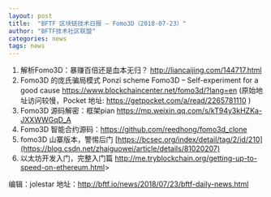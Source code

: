 ```yaml
---
layout: post
title:  "BFTF 区块链技术日报 — Fomo3D（2018-07-23）"
author: "BFTF技术社区联盟"
categories: news
tags: news
---
```


1. 解析Fomo3D：暴赚百倍还是血本无归？ <http://liancaijing.com/144717.html>
2. Fomo3D 的庞氏骗局模式 Ponzi scheme Fomo3D – Self-experiment for a good cause <https://www.blockchaincenter.net/fomo3d/?lang=en> (原始地址访问较慢，Pocket 地址: <https://getpocket.com/a/read/2265781110> )
3. Fomo3D 源码解密：框架pian <https://mp.weixin.qq.com/s/kT94y3kHZKa-JXXWWGqD_A>
4. Fomo3D 智能合约源码：<https://github.com/reedhong/fomo3d_clone>
5. fomo3D 山寨版本，警惕后门 [https://bcsec.org/index/detail/tag/2/id/210](https://blog.csdn.net/zhaiguowei/article/details/81020207)
6. 以太坊开发入门，完整入门篇 <http://me.tryblockchain.org/getting-up-to-speed-on-ethereum.html>>

编辑：jolestar
地址：http://bftf.io/news/2018/07/23/bftf-daily-news.html